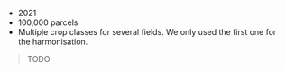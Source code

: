- 2021
- 100,000 parcels
- Multiple crop classes for several fields. We only used the first one for the harmonisation.
> TODO